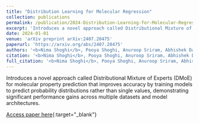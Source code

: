 ```yaml
---
title: "Distribution Learning for Molecular Regression"
collection: publications
permalink: /publication/2024-Distribution-Learning-for-Molecular-Regression
excerpt: 'Introduces a novel approach called Distributional Mixture of Experts (DMoE) for molecular property prediction that improves accuracy by training models to predict probability distributions rather than single values, demonstrating significant performance gains across multiple datasets and model architectures.'
date: 2024-01-01
venue: 'arXiv preprint arXiv:2407.20475'
paperurl: 'https://arxiv.org/abs/2407.20475'
authors: '<b>Nima Shoghi</b>, Pooya Shoghi, Anuroop Sriram, Abhishek Das'
citation: '<b>Nima Shoghi</b>, Pooya Shoghi, Anuroop Sriram, Abhishek Das, arXiv preprint arXiv:2407.20475, 2024.'
full_citation: '<b>Nima Shoghi</b>, Pooya Shoghi, Anuroop Sriram, Abhishek Das, &quot;Distribution Learning for Molecular Regression.&quot; arXiv preprint arXiv:2407.20475, 2024.'
---
```

Introduces a novel approach called Distributional Mixture of Experts (DMoE) for molecular property prediction that improves accuracy by training models to predict probability distributions rather than single values, demonstrating significant performance gains across multiple datasets and model architectures.

[Access paper here](https://arxiv.org/abs/2407.20475){:target="_blank"}
